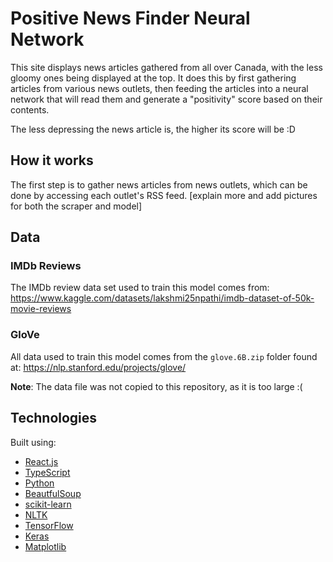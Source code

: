 # Positive News Finder Neural Network

This site displays news articles gathered from all over Canada, with the less gloomy ones being displayed at the top. It does this by first gathering articles from various news outlets, then feeding the articles into a neural network that will read them and generate a "positivity" score based on their contents.

The less depressing the news article is, the higher its score will be :D

## How it works

The first step is to gather news articles from news outlets, which can be done by accessing each outlet's RSS feed.
[explain more and add pictures for both the scraper and model]

## Data

### IMDb Reviews

The IMDb review data set used to train this model comes from:
https://www.kaggle.com/datasets/lakshmi25npathi/imdb-dataset-of-50k-movie-reviews

### GloVe

All data used to train this model comes from the `glove.6B.zip` folder found at:
https://nlp.stanford.edu/projects/glove/

**Note**: The data file was not copied to this repository, as it is too large :(

## Technologies

Built using:

- [React.js](https://react.dev/)
- [TypeScript](https://www.typescriptlang.org/)
- [Python](https://www.python.org/)
- [BeautfulSoup](https://pypi.org/project/beautifulsoup4/)
- [scikit-learn](https://scikit-learn.org/stable/)
- [NLTK](https://www.nltk.org/)
- [TensorFlow](https://www.tensorflow.org/)
- [Keras](https://keras.io/)
- [Matplotlib](https://matplotlib.org/)
